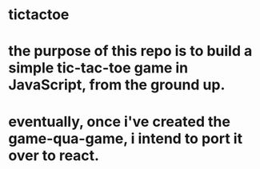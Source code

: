 # tictactoe
# 
# the purpose of this repo is to build a simple tic-tac-toe game in JavaScript, from the ground up.
# eventually, once i've created the game-qua-game, i intend to port it over to react.

